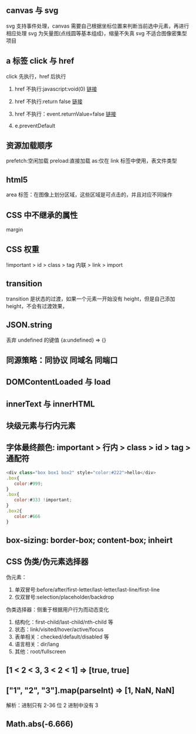 <!-- @format -->

## canvas 与 svg

svg 支持事件处理，canvas 需要自己根据坐标位置来判断当前选中元素，再进行相应处理
svg 为矢量图(点线圆等基本组成)，缩量不失真
svg 不适合图像密集型项目

## a 标签 click 与 href

click 先执行，href 后执行

1. href 不执行:javascript:void(0)
   <a href="javascript:void(0)" onclick="doSomething()">链接</a>

2. href 不执行:return false
   <a href="https://www.baidu.com/" onclick="doSomething();return false;">链接</a>

3. href 不执行：event.returnValue=false
   <a href="https://www.baidu.com/" onclick="doSomething();event.returnValue=false;">链接</a>

4. e.preventDefault

## 资源加载顺序

prefetch:空闲加载
preload:直接加载
as:仅在 link 标签中使用，表文件类型

## html5

area 标签：在图像上划分区域，这些区域是可点击的，并且对应不同操作

## CSS 中不继承的属性

margin

## CSS 权重

!important > id > class > tag
内联 > link > import

## transition

transition 是状态的过渡，如果一个元素一开始没有 height，但是自己添加 height，不会有过渡效果，

## JSON.string

丢弃 undefined 的键值
{a:undefined} => {}

## 同源策略：同协议 同域名 同端口

## DOMContentLoaded 与 load

## innerText 与 innerHTML

## 块级元素与行内元素

## 字体最终颜色: important > 行内 > class > id > tag > 通配符

```javascript
<div class="box box1 box2" style="color:#222">hello</div>
.box{
   color:#999;
}
.box{
   color:#333 !important;
}
.box2{
   color:#666
}
```

## box-sizing: border-box; content-box; inheirt

## CSS 伪类/伪元素选择器

伪元素：

1. 单双冒号:before/after/first-letter/last-letter/last-line/first-line
2. 仅双冒号:selection/placeholder/backdrop

伪类选择器：侧重于根据用户行为而动态变化

1. 结构化：first-child/last-child/nth-child 等
2. 状态：link/visited/hover/active/focus
3. 表单相关：checked/default/disabled 等
4. 语言相关：dir/lang
5. 其他：root/fullscreen

## [1 < 2 < 3, 3 < 2 < 1] => [true, true]

## ["1", "2", "3"].map(parseInt) => [1, NaN, NaN]

解析：进制只有 2-36 位
2 进制中没有 3

## Math.abs(-6.666)

